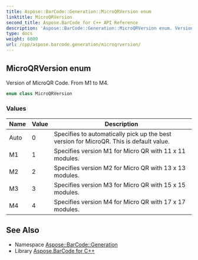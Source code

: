 ```yaml
---
title: Aspose::BarCode::Generation::MicroQRVersion enum
linktitle: MicroQRVersion
second_title: Aspose.BarCode for C++ API Reference
description: 'Aspose::BarCode::Generation::MicroQRVersion enum. Version of MicroQR Code. From M1 to M4 in C++.'
type: docs
weight: 6800
url: /cpp/aspose.barcode.generation/microqrversion/
---
```

## MicroQRVersion enum


Version of MicroQR Code. From M1 to M4.

```cpp
enum class MicroQRVersion
```

### Values

| Name | Value | Description |
| --- | --- | --- |
| Auto | 0 | Specifies to automatically pick up the best version for MicroQR. This is default value. |
| M1 | 1 | Specifies version M1 for Micro QR with 11 x 11 modules. |
| M2 | 2 | Specifies version M2 for Micro QR with 13 x 13 modules. |
| M3 | 3 | Specifies version M3 for Micro QR with 15 x 15 modules. |
| M4 | 4 | Specifies version M4 for Micro QR with 17 x 17 modules. |

## See Also

* Namespace [Aspose::BarCode::Generation](../)
* Library [Aspose.BarCode for C++](../../)
